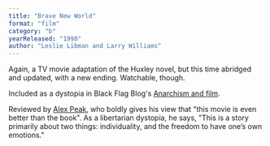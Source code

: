 ```yaml
---
title: "Brave New World"
format: "film"
category: "b"
yearReleased: "1998"
author: "Leslie Libman and Larry Williams"
---
```

Again, a TV movie adaptation of the Huxley novel, but this  time abridged and updated, with a new ending. Watchable, though.

Included as a dystopia in Black Flag Blog's <a href="https://translate.google.com/translate?hl=en&sl=da&tl=en&u=https://sortefane.wordpress.com/r/anarkisme-og-film/">Anarchism and film</a>.

Reviewed by <a href="http://alexpeak.com/art/films/bnw1980/">Alex Peak</a>, who boldly gives  his view that "this movie is even better than the book". As a libertarian  dystopia, he says, "This is a story primarily about two things: individuality,  and the freedom to have one’s own emotions."
 
